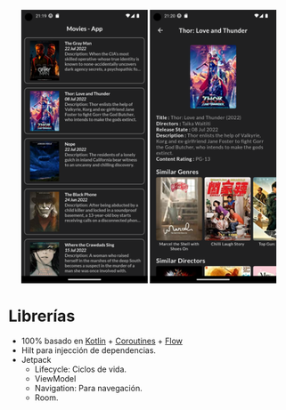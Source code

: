 <p align="center">
<img src="/preview/list_preview.png" width="45%"/>
<img src="/preview/detail_preview.png" width="45%"/>
</p>

# Librerías

- 100% basado en [Kotlin](https://kotlinlang.org/) + [Coroutines](https://github.com/Kotlin/kotlinx.coroutines) + [Flow](https://kotlin.github.io/kotlinx.coroutines/kotlinx-coroutines-core/kotlinx.coroutines.flow/)
- Hilt para injección de dependencias.
- Jetpack
  - Lifecycle: Ciclos de vida.
  - ViewModel
  - Navigation: Para navegación.
  - Room.

